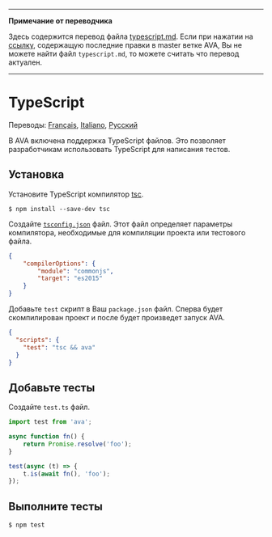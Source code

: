 ___
**Примечание от переводчика**

Здесь содержится перевод файла [typescript.md](https://github.com/avajs/ava/blob/main/docs/recipes/typescript.md). Если при нажатии на [ссылку](https://github.com/avajs/ava/compare/8e2f3dca177a4283ad882596d3c1425cabb998ef...main#diff-60cce07a584082115d230f2e3d571ad6), содержащую последние правки в master ветке AVA, Вы не можете найти файл `typescript.md`, то можете считать что перевод актуален.
___
# TypeScript

Переводы: [Français](https://github.com/avajs/ava-docs/blob/main/fr_FR/docs/recipes/typescript.md), [Italiano](https://github.com/avajs/ava-docs/blob/main/it_IT/recipes/typescript.md), [Русский](https://github.com/avajs/ava-docs/blob/main/ru_RU/docs/recipes/typescript.md)

В AVA включена поддержка TypeScript файлов. Это позволяет разработчикам использовать TypeScript для написания тестов.

## Установка

Установите TypeScript компилятор [tsc](https://github.com/Microsoft/TypeScript).

```
$ npm install --save-dev tsc
```

Создайте [`tsconfig.json`](https://github.com/Microsoft/TypeScript/wiki/tsconfig.json) файл. Этот файл определяет параметры компилятора, необходимые для компиляции проекта или тестового файла.

```json
{
	"compilerOptions": {
		"module": "commonjs",
		"target": "es2015"
	}
}
```

Добавьте `test` скрипт в Ваш `package.json` файл. Сперва будет скомпилирован проект и после будет произведет запуск AVA.

```json
{
  "scripts": {
    "test": "tsc && ava"
  }
}
```


## Добавьте тесты

Создайте `test.ts` файл.

```ts
import test from 'ava';

async function fn() {
    return Promise.resolve('foo');
}

test(async (t) => {
    t.is(await fn(), 'foo');
});
```


## Выполните тесты

```
$ npm test
```

